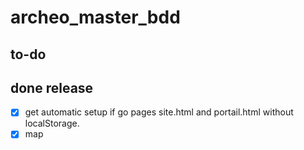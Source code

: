 # archeo_master_bdd

## to-do

 ## done release

 - [X] get automatic setup if go pages site.html and portail.html without localStorage.
 - [X] map